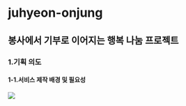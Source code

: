 <h1>juhyeon-onjung</h1>
<h2>봉사에서 기부로 이어지는 행복 나눔 프로젝트</h2>

<h3>1.기획 의도</h3>
<h4>1-1.서비스 제작 배경 및 필요성</h4>
<img src="C:\윤주현님.jpg">
